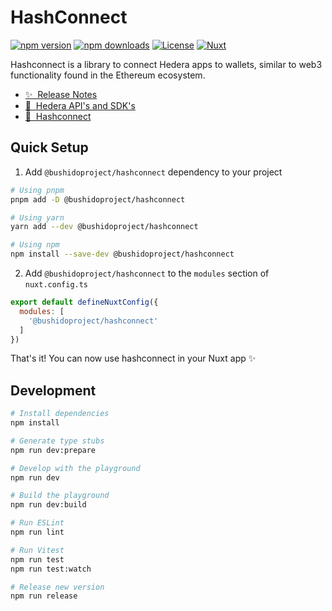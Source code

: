 <!--
Get your module up and running quickly.

Find and replace all on all files (CMD+SHIFT+F):
- Name: hashconnect
- Package name: @bushidoproject/hashconnect
- Description: Hashconnect Interoperability Library for Nuxt
-->

# HashConnect

[![npm version][npm-version-src]][npm-version-href]
[![npm downloads][npm-downloads-src]][npm-downloads-href]
[![License][license-src]][license-href]
[![Nuxt][nuxt-src]][nuxt-href]

Hashconnect is a library to connect Hedera apps to wallets, similar to web3 functionality found in the Ethereum ecosystem.

- [✨ &nbsp;Release Notes](/CHANGELOG.md)
- [📖 &nbsp;Hedera API's and SDK's](https://docs.hedera.com/guides/docs/hedera-api)
- [📖 &nbsp;Hashconnect](https://github.com/Hashpack/hashconnect)

## Quick Setup

1. Add `@bushidoproject/hashconnect` dependency to your project

```bash
# Using pnpm
pnpm add -D @bushidoproject/hashconnect

# Using yarn
yarn add --dev @bushidoproject/hashconnect

# Using npm
npm install --save-dev @bushidoproject/hashconnect
```

2. Add `@bushidoproject/hashconnect` to the `modules` section of `nuxt.config.ts`

```js
export default defineNuxtConfig({
  modules: [
    '@bushidoproject/hashconnect'
  ]
})
```

That's it! You can now use hashconnect in your Nuxt app ✨

## Development

```bash
# Install dependencies
npm install

# Generate type stubs
npm run dev:prepare

# Develop with the playground
npm run dev

# Build the playground
npm run dev:build

# Run ESLint
npm run lint

# Run Vitest
npm run test
npm run test:watch

# Release new version
npm run release
```

<!-- Badges -->
[npm-version-src]: https://img.shields.io/npm/v/@bushidoproject/hashconnect/latest.svg?style=flat&colorA=18181B&colorB=28CF8D
[npm-version-href]: https://npmjs.com/package/@bushidoproject/hashconnect

[npm-downloads-src]: https://img.shields.io/npm/dm/@bushidoproject/hashconnect.svg?style=flat&colorA=18181B&colorB=28CF8D
[npm-downloads-href]: https://npmjs.com/package/@bushidoproject/hashconnect

[license-src]: https://img.shields.io/npm/l/@bushidoproject/hashconnect.svg?style=flat&colorA=18181B&colorB=28CF8D
[license-href]: https://npmjs.com/package/@bushidoproject/hashconnect

[nuxt-src]: https://img.shields.io/badge/Nuxt-18181B?logo=nuxt.js
[nuxt-href]: https://nuxt.com
